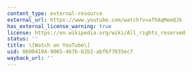 ```yaml
---
content_type: external-resource
external_url: https://www.youtube.com/watch?v=afhAqMeeQJk
has_external_license_warning: true
license: https://en.wikipedia.org/wiki/All_rights_reserved
status: ''
title: \[Watch on YouTube\]
uid: 06004104-9065-467b-b2b2-abf6f7035ec7
wayback_url: ''
---
```

